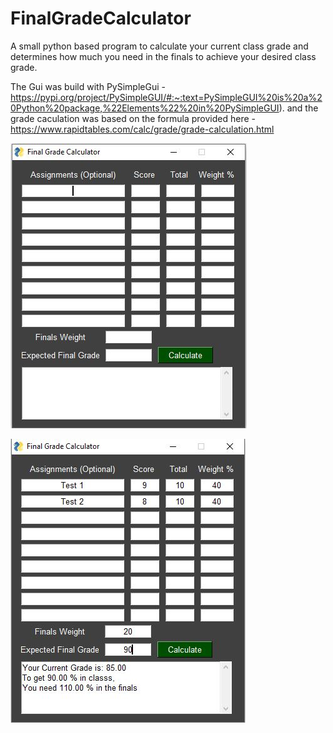 # FinalGradeCalculator
A small python based program to calculate your current class grade and determines how much you need in the finals to achieve your desired class grade.

The Gui was build with PySimpleGui - https://pypi.org/project/PySimpleGUI/#:~:text=PySimpleGUI%20is%20a%20Python%20package,%22Elements%22%20in%20PySimpleGUI).
and the grade caculation was based on the formula provided here - https://www.rapidtables.com/calc/grade/grade-calculation.html


![alt text](https://github.com/realPrashantBhandari/FinalGradeCalculator/blob/main/UI.JPG?raw=true)

![alt text](https://github.com/realPrashantBhandari/FinalGradeCalculator/blob/main/exampleRun.JPG?raw=true)

